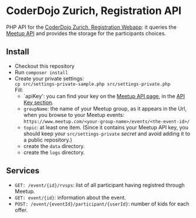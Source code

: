 # CoderDojo Zurich, Registration API

PHP API for the [CoderDojo Zurich, Registration Webapp](https://github.com/aoloe/js-coderdojozh-registration-webapp): it queries the [Meetup API](https://www.meetup.com/meetup_api/) and provides the storage for the participants choices.

## Install

- Checkout this repository
- Run `composer install`
- Create your private settings:  
  `cp src/settings-private-sample.php src/settings-private.php`  
  Fill:
  - `apiKey': you can find your key on the [Meetup API page](https://www.meetup.com/meetup_api/), in the [API Key section](https://secure.meetup.com/meetup_api/key/).
  - `groupName`: the name of your Meetup group, as it appears in the Url, when you browse to your Meetup events:  
    `https://www.meetup.com/<your-group-name>/events/<the-event-id>/`
  - `topic`: at least one item.
  (Since it contains your Meetup API key, you should keep your `src/settings-private` _secret_  and avoid adding it to a public repository.)
  - create the `data` directory.
  - create the `logs` directory.

## Services

- `GET: /event/{id}/rvsps`: list of all participant having registred through Meetup.
- `GET: event/{id}`: information about the event.
- `POST: /event/{eventId}/participant/{userId}`: number of kids for each offer.
